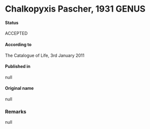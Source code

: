 Chalkopyxis Pascher, 1931 GENUS
=======

#### Status
ACCEPTED

#### According to
The Catalogue of Life, 3rd January 2011

#### Published in
null

#### Original name
null

### Remarks
null